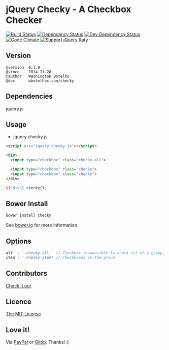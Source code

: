 # jQuery Checky - A Checkbox Checker

[![Build Status](https://img.shields.io/travis/wbotelhos/checky/master.svg)](https://travis-ci.org/wbotelhos/checky "Travis CI")
[![Dependency Status](https://david-dm.org/wbotelhos/checky.svg)](https://david-dm.org/wbotelhos/checky "Dependency Status")
[![Dev Dependency Status](https://david-dm.org/wbotelhos/checky/dev-status.svg)](https://david-dm.org/wbotelhos/checky#info=devDependencies "Dev Dependency Status")
[![Code Climate](https://codeclimate.com/github/wbotelhos/checky.png)](https://codeclimate.com/github/wbotelhos/checky "Code Climate")
[![Support jQuery Raty](http://img.shields.io/gittip/wbotelhos.svg)](https://www.gittip.com/wbotelhos "Git Tip")

## Version

```
@version  0.1.0
@since    2014.11.28
@author   Washington Botelho
@doc      wbotelhos.com/checky
```

## Dependencies

 jquery.js

## Usage

- jquery.checky.js

```html
<script src="jquery.checky.js"></script>

<div>
  <input type="checkbox" class="checky-all">

  <input type="checkbox" class="checky">
  <input type="checkbox" class="checky">
</div>
```

```js
$('div').checky();
```

## Bower Install

```js
bower install checky
```

See [bower.io](http://bower.io) for more information.

## Options

```js
all  : '.checky-all'  // Checkbox responsible to check all of a group.
item : '.checky-item' // Checkboxes in the group.
```

## Contributors

[Check it out](http://github.com/wbotelhos/checky/graphs/contributors)

## Licence

[The MIT License](http://opensource.org/licenses/MIT)

## Love it!

Via [PayPal](https://www.paypal.com/cgi-bin/webscr?cmd=_donations&business=X8HEP2878NDEG&item_name=jQuery%20Raty) or [Gittip](http://www.gittip.com/wbotelhos). Thanks! (:
